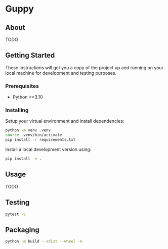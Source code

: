 # Guppy

## About

TODO

## Getting Started

These instructions will get you a copy of the project up and running on your local machine for development and testing purposes.

### Prerequisites

- Python >=3.10

### Installing

Setup your virtual environment and install dependencies:

```sh
python -m venv .venv
source .venv/bin/activate
pip install -r requirements.txt
```

Install a local development version using:

```sh
pip install -e .
```

## Usage

TODO

## Testing

```sh
pytest -v
```

## Packaging

```sh
python -m build --sdist --wheel -n
```
